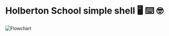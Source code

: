 # Holberton School simple shell 🖥️ ⌨️ 🤓




![Flowchart](https://github.com/vnporras/holbertonschool-simple_shell/assets/79481309/26c44cf6-7a8f-44c3-9b3a-82383ba87e0f)
